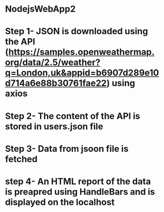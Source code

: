 # NodejsWebApp2
# Step 1- JSON is downloaded using the API (https://samples.openweathermap.org/data/2.5/weather?q=London,uk&appid=b6907d289e10d714a6e88b30761fae22) using axios
# Step 2- The content of the API is stored in users.json file
# Step 3- Data from jsoon file is fetched 
# step 4- An HTML report of the data is preapred using HandleBars and is displayed on the localhost
